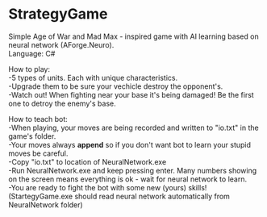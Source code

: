 # StrategyGame


Simple Age of War and Mad Max - inspired game with AI learning based on neural network (AForge.Neuro). </br>
Language: C#

How to play: </br>
-5 types of units. Each with unique characteristics. </br>
-Upgrade them to be sure your vechicle destroy the opponent's. </br>
-Watch out! When fighting near your base it's being damaged! Be the first one to detroy the enemy's base. </br>

How to teach bot: </br>
-When playing, your moves are being recorded and written to "io.txt" in the game's folder. </br>
-Your moves always <b>append</b> so if you don't want bot to learn your stupid moves be careful. </br>
-Copy "io.txt" to location of NeuralNetwork.exe </br>
-Run NeuralNetwork.exe and keep pressing enter. Many numbers showing on the screen means everything is ok - wait for neural network to learn. </br>
-You are ready to fight the bot with some new (yours) skills! (StartegyGame.exe should read neural network automatically from NeuralNetwork folder) </br>
